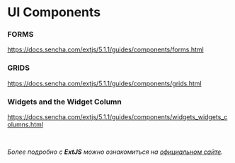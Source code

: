 # UI Components

### FORMS
https://docs.sencha.com/extjs/5.1.1/guides/components/forms.html

### GRIDS
https://docs.sencha.com/extjs/5.1.1/guides/components/grids.html

### Widgets and the Widget Column
https://docs.sencha.com/extjs/5.1.1/guides/components/widgets_widgets_columns.html


<br/>

_Более подробно с **ExtJS** можно ознакомиться на [официальном сайте](https://docs.sencha.com/extjs/5.1.1/index.html)._